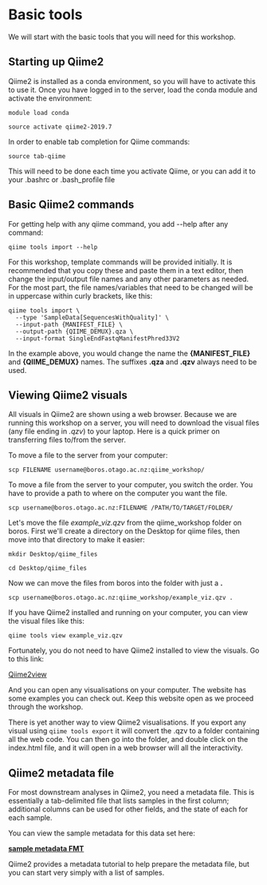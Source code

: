 # Basic tools 

We will start with the basic tools that you will need for this workshop. 

## Starting up Qiime2

Qiime2 is installed as a conda environment, so you will have to activate this to use it. Once you have logged in to the server, load the conda module and activate the environment:

```
module load conda

source activate qiime2-2019.7
```

In order to enable tab completion for Qiime commands:

```
source tab-qiime
```

This will need to be done each time you activate Qiime, or you can add it to your .bashrc or .bash_profile file

## Basic Qiime2 commands

For getting help with any qiime command, you add --help after any command:

`qiime tools import --help`


For this workshop, template commands will be provided initially. It is recommended that you copy these and paste them in a text editor, then change the input/output file names and any other parameters as needed. For the most part, the file names/variables that need to be changed will be in uppercase within curly brackets, like this:

```
qiime tools import \
  --type 'SampleData[SequencesWithQuality]' \
  --input-path {MANIFEST_FILE} \
  --output-path {QIIME_DEMUX}.qza \
  --input-format SingleEndFastqManifestPhred33V2
```

In the example above, you would change the name the **{MANIFEST_FILE}** and **{QIIME_DEMUX}** names. The suffixes **.qza** and **.qzv** always need to be used. 


## Viewing Qiime2 visuals

All visuals in Qiime2 are shown using a web browser. Because we are running this workshop on a server, you will need to download the visual files (any file ending in *.qzv*) to your laptop. Here is a quick primer on transferring files to/from the server.

To move a file to the server from your computer:

```
scp FILENAME username@boros.otago.ac.nz:qiime_workshop/
```

To move a file from the server to your computer, you switch the order. You have to provide a path to where on the computer you want the file. 

```
scp username@boros.otago.ac.nz:FILENAME /PATH/TO/TARGET/FOLDER/
```

Let's move the file *example_viz.qzv* from the qiime_workshop folder on boros. First we'll create a directory on the Desktop for qiime files, then move into that directory to make it easier:

```
mkdir Desktop/qiime_files

cd Desktop/qiime_files
```

Now we can move the files from boros into the folder with just a **.**

```
scp username@boros.otago.ac.nz:qiime_workshop/example_viz.qzv .
```

If you have Qiime2 installed and running on your computer, you can view the visual files like this:

```
qiime tools view example_viz.qzv
```

Fortunately, you do not need to have Qiime2 installed to view the visuals. Go to this link:

[Qiime2view](https://view.qiime2.org/)

And you can open any visualisations on your computer. The website has some examples you can check out. Keep this website open as we proceed through the workshop.

There is yet another way to view Qiime2 visualisations. If you export any visual using `qiime tools export` it will convert the .qzv to a folder containing all the web code. You can then go into the folder, and double click on the index.html file, and it will open in a web browser will all the interactivity. 


## Qiime2 metadata file

For most downstream analyses in Qiime2, you need a metadata file. This is essentially a tab-delimited file that lists samples in the first column; additional columns can be used for other fields, and the state of each for each sample.

You can view the sample metadata for this data set here:

[**sample metadata FMT**](https://data.qiime2.org/2019.7/tutorials/fmt/sample_metadata)

Qiime2 provides a metadata tutorial to help prepare the metadata file, but you can start very simply with a list of samples.














